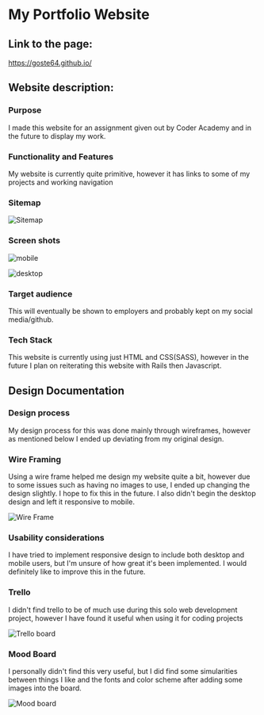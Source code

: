 # My Portfolio Website

## Link to the page:

https://goste64.github.io/

## Website description:

### Purpose 

I made this website for an assignment given out by Coder Academy and in the future to display my work.

### Functionality and Features

My website is currently quite primitive, however it has links to some of my projects and working navigation

### Sitemap 

![Sitemap](images/sitemap.jpg)

### Screen shots

![mobile](images/sitescreenshot2)

![desktop](images/sitescreenshot1)

### Target audience

This will eventually be shown to employers and probably kept on my social media/github.

### Tech Stack

This website is currently using just HTML and CSS(SASS), however in the future I plan on reiterating this website with Rails then Javascript.

## Design Documentation

### Design process

My design process for this was done mainly through wireframes, however as mentioned below I ended up deviating from my original design.

### Wire Framing

Using a wire frame helped me design my website quite a bit, however due to some issues such as having no images to use, I ended up changing the design slightly. I hope to fix this in the future. I also didn't begin the desktop design and left it responsive to mobile.

![Wire Frame](images/wireframe.jpg)

### Usability considerations

I have tried to implement responsive design to include both desktop and mobile users, but I'm unsure of how great it's been implemented. I would definitely like to improve this in the future.



### Trello

I didn't find trello to be of much use during this solo web development project, however I have found it useful when using it for coding projects 

![Trello board](images/trello.png)

### Mood Board 

I personally didn't find this very useful, but I did find some simularities between things I like and the fonts and color scheme after adding some images into the board.

![Mood board](images/moodboard.png)


